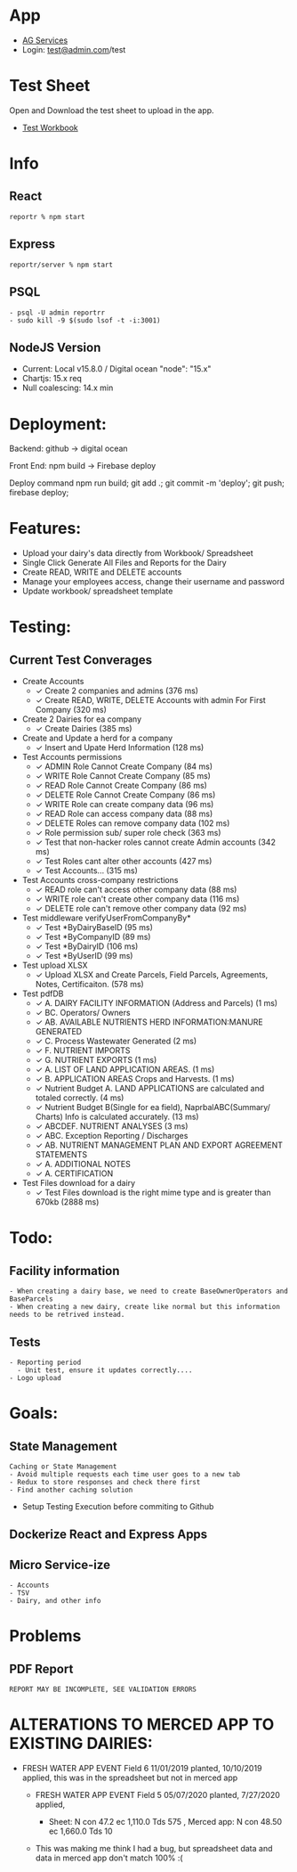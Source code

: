 # App
 - [AG Services](https://fragservices.app/)
 - Login: test@admin.com/test

# Test Sheet 
  Open and Download the test sheet to upload in the app.
 - [Test Workbook](https://docs.google.com/spreadsheets/d/1eXclSz_cQzREQbrthEVEUsa4KUc780g4CZVT3RYawzA/edit?usp=sharing)

# Info
  ## React
    reportr % npm start
  ## Express
    reportr/server % npm start 

  ## PSQL
    - psql -U admin reportrr 
    - sudo kill -9 $(sudo lsof -t -i:3001)

  ## NodeJS Version
  - Current:          Local v15.8.0 / Digital ocean "node": "15.x"
  - Chartjs:          15.x req
  - Null coalescing:  14.x min

# Deployment:
  Backend:
    github -> digital ocean
  
  Front End:
    npm build -> Firebase deploy

  Deploy command
    npm run build; git add .; git commit -m 'deploy'; git push; firebase deploy;

# Features:
  - Upload your dairy's data directly from Workbook/ Spreadsheet
  - Single Click Generate All Files and Reports for the Dairy
  - Create READ, WRITE and DELETE accounts
  - Manage your employees access, change their username and password
  - Update workbook/ spreadsheet template


# Testing:
  ## Current Test Converages
  - Create Accounts
    - ✓ Create 2 companies and admins (376 ms)
    - ✓ Create READ, WRITE, DELETE Accounts with admin For First Company (320 ms)
  - Create 2 Dairies for ea  company
    - ✓ Create Dairies (385 ms)
  - Create and Update a herd for a company
    - ✓ Insert and Upate Herd Information (128 ms)
  - Test Accounts permissions
    - ✓ ADMIN Role Cannot Create Company (84 ms)
    - ✓ WRITE Role Cannot Create Company (85 ms)
    - ✓ READ Role Cannot Create Company (86 ms)
    - ✓ DELETE Role Cannot Create Company (86 ms)
    - ✓ WRITE Role can create company data (96 ms)
    - ✓ READ Role can access company data (88 ms)
    - ✓ DELETE Roles can remove company data (102 ms)
    - ✓ Role permission sub/ super role check (363 ms)
    - ✓ Test that non-hacker roles cannot create Admin accounts  (342 ms)
    - ✓ Test Roles cant alter other accounts (427 ms)
    - ✓ Test Accounts...  (315 ms)
  - Test Accounts cross-company restrictions
    - ✓ READ role can't access other company data (88 ms)
    - ✓ WRITE role can't create other company data (116 ms)
    - ✓ DELETE role can't remove other company data (92 ms)
  - Test middleware verifyUserFromCompanyBy*
    - ✓ Test *ByDairyBaseID (95 ms)
    - ✓ Test *ByCompanyID (89 ms)
    - ✓ Test *ByDairyID (106 ms)
    - ✓ Test *ByUserID (99 ms)
  - Test upload XLSX
    - ✓ Upload XLSX and Create Parcels, Field Parcels, Agreements, Notes, Certificaiton. (578 ms)
  - Test pdfDB
    - ✓ A. DAIRY FACILITY INFORMATION (Address and Parcels) (1 ms)
    - ✓ BC. Operators/ Owners
    - ✓ AB. AVAILABLE NUTRIENTS HERD INFORMATION:MANURE GENERATED
    - ✓ C. Process Wastewater Generated (2 ms)
    - ✓ F. NUTRIENT IMPORTS
    - ✓ G. NUTRIENT EXPORTS  (1 ms)
    - ✓ A. LIST OF LAND APPLICATION AREAS. (1 ms)
    - ✓ B. APPLICATION AREAS Crops and Harvests. (1 ms)
    - ✓ Nutrient Budget A. LAND APPLICATIONS are calculated and totaled correctly. (4 ms)
    - ✓ Nutrient Budget B(Single for ea field), NaprbalABC(Summary/ Charts) Info is calculated accurately. (13 ms)
    - ✓ ABCDEF. NUTRIENT ANALYSES  (3 ms)
    - ✓ ABC. Exception Reporting / Discharges
    - ✓ AB. NUTRIENT MANAGEMENT PLAN AND EXPORT AGREEMENT STATEMENTS
    - ✓ A. ADDITIONAL NOTES
    - ✓ A. CERTIFICATION
  - Test Files download for a dairy
    - ✓ Test Files download is the right mime type and is greater than 670kb (2888 ms)  


# Todo:
  ## Facility information
    - When creating a dairy base, we need to create BaseOwnerOperators and BaseParcels
    - When creating a new dairy, create like normal but this information needs to be retrived instead. 

  ## Tests
    - Reporting period
      - Unit test, ensure it updates correctly....
    - Logo upload   
      
  
# Goals:
   ## State Management
    Caching or State Management
    - Avoid multiple requests each time user goes to a new tab
    - Redux to store responses and check there first
    - Find another caching solution
  - Setup Testing Execution before commiting to Github
 
  ## Dockerize React and Express Apps
 
  ## Micro Service-ize
    - Accounts
    - TSV
    - Dairy, and other info



# Problems 
  ## PDF Report
    REPORT MAY BE INCOMPLETE, SEE VALIDATION ERRORS 



# ALTERATIONS TO MERCED APP TO EXISTING DAIRIES:
  - FRESH WATER APP EVENT Field 6 11/01/2019 planted, 10/10/2019 applied, this was in the spreadsheet but not in merced app   
    - FRESH WATER APP EVENT Field 5 05/07/2020 planted, 7/27/2020 applied, 
      - Sheet: N con 47.2 ec 1,110.0 Tds 575 , Merced app: N con 48.50 ec 1,660.0 Tds 10

    - This was making me think I had a bug, but spreadsheet data and data in merced app don't match 100% :(


